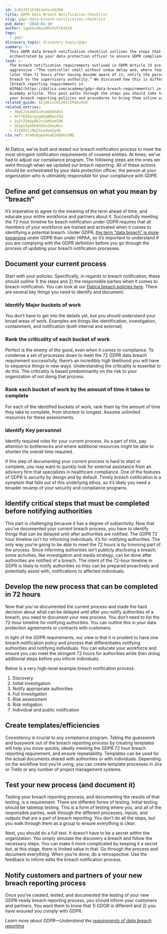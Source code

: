 ```yaml
---
id: 1cDUJOfihS6CamYeuSG2KW
title: GDPR Data Breach Notification Checklist
slug: gdpr-data-breach-notification-checklist
pub_date: '2018-01-10'
author: 1gpUmvd6yuOKUIUIY620i0
tags:
  - gdpr
discovery_topic: discovery_topic/gdpr
summary: >-
  This GDPR data breach notification checklist outlines the steps that should be
  orchestrated by your data protection officer to ensure GDPR compliance.
lead: >-
  The breach notification requirements outlined in GDPR Article 33 are
  aggressive —“The controller shall without undue delay and, where feasible, not
  later than 72 hours after having become aware of it, notify the personal data
  breach to the supervisory authority.” We discussed how this is different from
  [breach reporting requirements in
  HIPAA](https://datica.com/academy/gdpr-data-breach-requirements/) in another
  Academy article. This post walks through the steps you should take to evaluate
  your breach reporting policies and procedures to bring them inline with GDPR.
related_guide: 6ZjDEiocKI20ssIM4Eu4UO
related_entries:
  - 3WgGJvG40EGu0sAOA4SQe2
  - 6Ft7DZOasgag8AgW0qsCQo
  - 2qIYZSmGpOK2cSoMSomSOK
  - 5Eape5yb0k0SGOu2Asw0ss
  - E1VA55CiNq2Ioa4wm2y4Q
cta_ref: 6fm8uDgwG4eaQ2mQUUuSMQ
---
```


At Datica, we’ve built and tested our breach notification process to meet the most stringent notification requirements of covered entities. At times, we’ve had to adjust our compliance program. The following steps are the ones we went through when we updated our breach reporting. All of these actions should be orchestrated by your data protection officer, the person at your organization who is ultimately responsible for your compliance with GDPR.

## Define and get consensus on what you mean by “breach”

It’s imperative to agree to the meaning of the term ahead of time, and educate your entire workforce and partners about it. Successfully meeting the 72-hour timeline for beach notification under GDPR requires that all members of your workforce are trained and activated when it comes to identifying a potential breach. Under GDPR, [the term “data breach” is more expansive](https://datica.com/academy/what-is-data-breach-gdpr-and-hipaa/) under GDPR  than under HIPAA, so it’s important to understand if you are complying with the GDPR definition before you go through the process of updating your breach notification processes.

## Document your current process

Start with your policies. Specifically, in regards to breach notification, these should outline 1) the steps and 2) the responsible parties when it comes to breach notification. You can look at our [Datica breach policies here](https://policy.datica.com/#12-breach-policy).
There are several key things you need to identify and document:

### Identify Major buckets of work 

You don’t have to get into the details yet, but you should understand your broad areas of work. Examples are things like identification, investigation, containment, and notification (both internal and external).

### Rank the criticality of each bucket of work

Perfect is the enemy of the good, even when it comes to compliance. To condense a set of processes down to meet the 72 GDPR data breach requirement successfully, there’s an incredibly high likelihood you will have to sequence things in new ways. Understanding the criticality is essential to do this. The criticality is based predominantly on the risk to your organization of not doing that process.

### Rank each bucket of work by the amount of time it takes to complete

For each of the identified buckets of work, rank them by the amount of time they take to complete, from shortest to longest. Assume unlimited resources for these assessments.

### Identify Key personnel

Identify required roles for your current process. As a part of this, pay attention to bottlenecks and where additional resources might be able to shorten the overall time required.

If this step of documenting your current process is hard to start or complete, you may want to quickly look for external assistance from an advisory firm that specializes in healthcare compliance. One of the features of GDPR is security by design and by default. Timely breach notification is a symptom that falls out of this underlying ethos, so it’s likely you need a broader revamp of your security and compliance programs.

## Identify critical steps that must be completed before notifying authorities

This part is challenging because it has a degree of subjectivity. Now that you’ve documented your current breach process, you have to identify things that can be delayed until after authorities are notified. The GDPR 72 hour timeline isn’t for informing individuals; it’s for notifying authorities. The only way you’re going to be able to meet the 72 hours is by trimming part of the process. Since informing authorities isn't publicly disclosing a breach, some activities, like investigation and media strategy, can be done after authorities are notified of a breach. The intent of the 72-hour timeline in GDPR is likely to notify authorities so they can be prepared proactively and potentially assist with, notifications to affected individuals.

## Develop the new process that can be completed in 72 hours

Now that you’ve documented the current process and made the hard decision about what can be delayed until after you notify authorities of a breach, you need to document your new process. You don’t need to list the 72-hour timeline for notifying authorities. You can outline this in your data protection agreements or contracts with customers.

In light of the GDPR requirements, our view is that it is prudent to have one breach notification policy and process that differentiates notifying authorities and notifying individuals. You can educate your workforce and ensure you can meet the stringent 72 hours for authorities while then doing additional steps before you inform individuals.

Below is a very high-level example breach notification process.

1. Discovery
2. Initial investigation
3. Notify appropriate authorities
4. Full investigation
5. Risk assessment
6. Risk mitigation
7. Individual and public notification

## Create templates/efficiencies

Consistency is crucial to any compliance program. Taking the guesswork and busywork out of the breach reporting process by creating templates will help you move quickly, ideally meeting the GDPR 72 hour breach reporting requirement, and ensure repeatability. Templates can be used for the actual documents shared with authorities or with individuals. Depending on the workflow tool you’re using, you can create template processes in Jira or Trello or any number of project management systems. 

## Test your new process (and document it)

Testing your breach reporting process, and documenting the results of that testing, is a requirement. There are different forms of testing. Initial testing should be tabletop testing. This is a form of testing where you, and all of the responsible parties, walk through the different processes, inputs, and outputs that are a part of breach reporting. You don’t do all the steps, but you walk through them as a group to ensure everything is clear.

Next, you should do a full test. It doesn’t have to be a secret within the organization. You simply simulate the discovery a breach and follow the necessary steps. You can make it more complicated by keeping it a secret but, at this stage, there is limited value in that. Go through the process and document everything. When you’re done, do a retrospective. Use the feedback to inform edits the breach notification process.

## Notify customers and partners of your new breach reporting process

Once you’ve created, tested, and documented the testing of your new GDPR-ready breach reporting process, you should inform your customers and partners. You want them to know that 1) GDOR is different and 2) you have ensured you comply with GDPR.

*Learn more about GDPR—Understand the [requirements of data breach reporting](https://datica.com/academy/gdpr-data-breach-requirements/)*

  